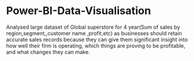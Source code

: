# Power-BI-Data-Visualisation
Analysed large dataset of Global superstore for 4 year(Sum of sales by region,segment,,customer name ,profit,etc) as businesses should retain accurate sales records because they can give them significant insight into how well their firm is operating, which things are proving to be profitable, and what changes they can make.
